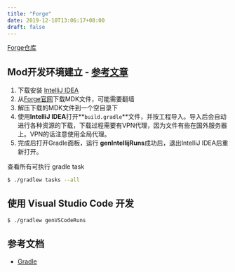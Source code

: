 ```yaml
---
title: "Forge"
date: 2019-12-10T13:06:17+08:00
draft: false
---
```


[Forge仓库](https://github.com/OrzGeeker/MinecraftForge)


## Mod开发环境建立 - [参考文章](https://mcforge.readthedocs.io/en/latest/gettingstarted/)

1. 下载安装 [IntelliJ IDEA](https://www.jetbrains.com/idea/download)
2. 从[Forge官网](https://files.minecraftforge.net/)下载MDK文件，可能需要翻墙
3. 解压下载的MDK文件到一个空目录下
4. 使用**IntelliJ IDEA**打开**`build.gradle`**文件，并按工程导入。导入后会自动进行各种资源的下载，下载过程需要有VPN代理，因为文件有些在国外服务器上。VPN的话注意使用全局代理。
5. 完成后打开Gradle面板，运行 **genIntellijRuns**成功后，退出IntelliJ IDEA后重新打开。

查看所有可执行 gradle task

```bash
$ ./gradlew tasks --all
```

## 使用 Visual Studio Code 开发

```bash
$ ./gradlew genVSCodeRuns
```

## 参考文档

- [Gradle](https://www.jianshu.com/p/db94d39478d6)